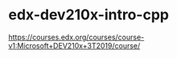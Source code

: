 # edx-dev210x-intro-cpp

https://courses.edx.org/courses/course-v1:Microsoft+DEV210x+3T2019/course/
